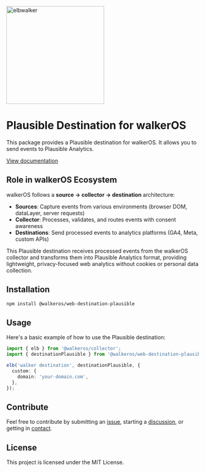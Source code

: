 <p align="left">
  <a href="https://elbwalker.com">
    <img title="elbwalker" src='https://www.elbwalker.com/img/elbwalker_logo.png' width="256px"/>
  </a>
</p>

# Plausible Destination for walkerOS

This package provides a Plausible destination for walkerOS. It allows you to
send events to Plausible Analytics.

[View documentation](https://www.elbwalker.com/docs/destinations/web/plausible/)

## Role in walkerOS Ecosystem

walkerOS follows a **source → collector → destination** architecture:

- **Sources**: Capture events from various environments (browser DOM, dataLayer,
  server requests)
- **Collector**: Processes, validates, and routes events with consent awareness
- **Destinations**: Send processed events to analytics platforms (GA4, Meta,
  custom APIs)

This Plausible destination receives processed events from the walkerOS collector
and transforms them into Plausible Analytics format, providing lightweight,
privacy-focused web analytics without cookies or personal data collection.

## Installation

```sh
npm install @walkeros/web-destination-plausible
```

## Usage

Here's a basic example of how to use the Plausible destination:

```typescript
import { elb } from '@walkeros/collector';
import { destinationPlausible } from '@walkeros/web-destination-plausible';

elb('walker destination', destinationPlausible, {
  custom: {
    domain: 'your-domain.com',
  },
});
```

## Contribute

Feel free to contribute by submitting an
[issue](https://github.com/elbwalker/walkerOS/issues), starting a
[discussion](https://github.com/elbwalker/walkerOS/discussions), or getting in
[contact](https://calendly.com/elb-alexander/30min).

## License

This project is licensed under the MIT License.

